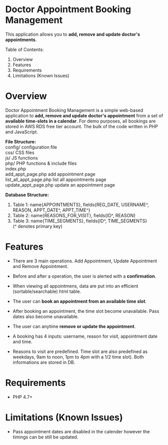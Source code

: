 # Doctor Appointment Booking Management

This application allows you to **add, remove and update doctor's appointments**.

Table of Contents:
1. Overview
2. Features
3. Requirements
4. Limitations (Known Issues)

Overview
========
Doctor Appointment Booking Management is a simple web-based application to **add, remove and update doctor's appointment** from a set of **available time-slots in a calendar**. For demo purposes, all bookings are stored in AWS RDS free tier account. The bulk of the code written in PHP and JavaScript. 

**File Structure:**<br>
config/								configuration file<br>
  css/                CSS files<br>
  js/           				JS functions<br>
  php/          				PHP functions & include files<br>
index.php<br>
add_appt_page.php			add appointment page<br>
list_all_appt_page.php		list all appointments page<br>
update_appt_page.php		update an appointment page<br>

**Database Structure:**
1. Table 1: name{APPOINTMENTS}, fields{REG_DATE, USERNAME^, REASON, APPT_DATE^, APPT_TIME^}
2. Table 2: name{REASONS_FOR_VISIT}, fields{ID^, REASON}
3. Table 3: name{TIME_SEGMENTS}, fields{ID^, TIME_SEGMENTS}<br>
(^ denotes primary key)



Features
=========
* There are 3 main operations. Add Appointment, Update Appointment and Remove Appointment.
* Before and after a operation, the user is alerted with a **confirmation**.
* When viewing all appointmens, data are put into an efficient (sortable/searchable) html table. 

* The user can **book an appointment from an available time slot**.
* After booking an appointment, the time slot become unavailable. Pass dates also become unavailable.
* The user can anytime **remove or update the appointment**.

* A booking has 4 inputs: username, reason for visit, appointment date and time.
* Reasons to visit are predefined. Time slot are also predefined as weekdays, 9am to noon, 1pm to 4pm with a 1/2 time slot). Both informations are stored in DB.


Requirements
=============
* PHP 4.7+


Limitations (Known Issues)
==========================
* Pass appointment dates are disabled in the calender however the timings can be still be updated. 

